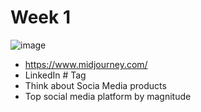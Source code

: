 

# Week 1


![image](https://github.com/shekharbiswas/Digital-Marketing/assets/32758439/01c2d4a2-b952-4b4a-b114-fa8cabce77d5)


- https://www.midjourney.com/
- LinkedIn # Tag
- Think about Socia Media products
- Top social media platform by magnitude
